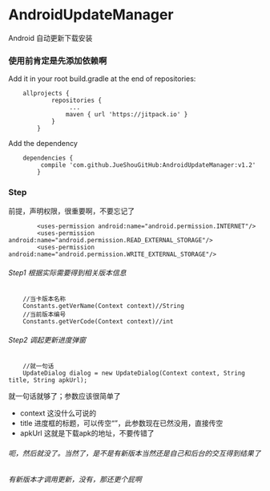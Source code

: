 # AndroidUpdateManager
Android 自动更新下载安装

### 使用前肯定是先添加依赖啊
Add it in your root build.gradle at the end of repositories:
```aidl 
    allprojects {
            repositories {
                 ...
                maven { url 'https://jitpack.io' }
            }
        }
```
Add the dependency
```aidl 
    dependencies {
         compile 'com.github.JueShouGitHub:AndroidUpdateManager:v1.2'
	    }
```

### Step
前提，声明权限，很重要啊，不要忘记了
```aidl 
        <uses-permission android:name="android.permission.INTERNET"/>
        <uses-permission android:name="android.permission.READ_EXTERNAL_STORAGE"/>
        <uses-permission android:name="android.permission.WRITE_EXTERNAL_STORAGE"/>
```

###### Step1 根据实际需要得到相关版本信息
```aidl 
    //当卡版本名称
    Constants.getVerName(Context context)//String
    //当前版本编号
    Constants.getVerCode(Context context)//int
```

###### Step2 调起更新进度弹窗
```aidl 
    //就一句话
    UpdateDialog dialog = new UpdateDialog(Context context, String title, String apkUrl);
```
就一句话就够了；参数应该很简单了

- context 这没什么可说的
- title 进度框的标题，可以传空“”，此参数现在已然没用，直接传空
- apkUrl 这就是下载apk的地址，不要传错了

###### 呃，然后就没了。当然了，是不是有新版本当然还是自己和后台的交互得到结果了
###### 有新版本才调用更新，没有，那还更个屁啊

